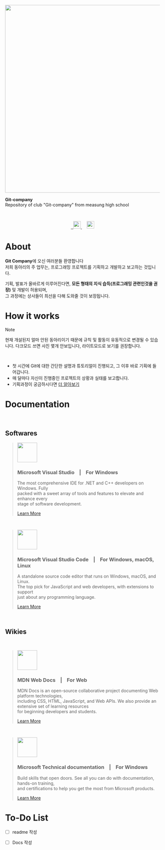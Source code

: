 <p align="center">
  <picture>
    <source
      width="612px"
      media="(prefers-color-scheme: dark)"
      srcset="https://raw.githubusercontent.com/maesung-git-company/git-company/main/resource/company_logo_red.png"
    />
    <img 
      width="612px"
      src="https://raw.githubusercontent.com/maesung-git-company/git-company/main/resource/company_logo_black.png"
    />
  </picture>
  
  <br>
  
  <b>Git-company</b>
  <br>
  Repository of club "Git-company" from measung high school
  
  <br>
  
  <p align="center">
    <a href="https://github.com/maesung-git-company/git-company">
       <picture>&nbsp;
           <source height="24px" media="(prefers-color-scheme: dark)" srcset="https://i.ibb.co/dMMmCrW/Git-Hub-Mark.png" />
           <img height="24px" src="https://i.ibb.co/9wV3HGF/Git-Hub-Mark-Light.png" />
       </picture>
   </a>&nbsp;&nbsp;&nbsp;
   <a href="https://discord.com/invite/sANqDryu">
       <picture>
           <source height="24px" media="(prefers-color-scheme: dark)" srcset="https://user-images.githubusercontent.com/13122796/178032563-d4e084b7-244e-4358-af50-26bde6dd4996.png" />
           <img height="24px" src="https://user-images.githubusercontent.com/13122796/178032563-d4e084b7-244e-4358-af50-26bde6dd4996.png" />
       </picture>
   </a>
  </p>
</p>

# About

**Git Company**에 오신 여러분들 환영합니다 
<br>
저희 동아리의 주 업무는, 프로그래밍 프로젝트를 기획하고 개발하고 보고하는 것입니다.
<br>

기획, 발표가 올바르게 이루어진다면, **모든 형태의 지식 습득(프로그래밍 관련인것을 권장)** 및 개발이 허용되며, 
<br>
그 과정에는 상사들이 최선을 다해 도와줄 것이 보장됩니다.

# How it works

> [!NOTE]
> 현재 개설된지 얼마 안된 동아리이기 때문에 규칙 및 활동이 유동적으로 변경될 수 있습니다.
> 다크모드 쓰면 사진 몇개 안보입니다, 라이트모드로 보기를 권장합니다.

<br>

* 첫 시간에 Git에 대한 간단한 설명과 튜토리얼이 진행되고, 그 이후 바로 기획에 들어갑니다.
* 매 달마다 자신이 진행중인 프로젝트의 상황과 실태를 보고합니다.
* 기획과정이 궁금하시다면 [더 알아보기]()

# Documentation

<br>

## Softwares 

> <p>
>  <img 
>    width="64px"
>    height="64px"
>    src="https://visualstudio.microsoft.com/wp-content/uploads/2021/10/Product-Icon.svg">
> </p>
> 
> ### Microsoft Visual Studio    &nbsp;&nbsp;&nbsp;|&nbsp;&nbsp;&nbsp;    For Windows
>
> <p>The most comprehensive IDE for .NET and C++ developers on Windows. Fully <br> packed with a sweet array of tools and features to elevate and enhance every <br> stage of software development.</p>
>
>
> [Learn More](https://visualstudio.microsoft.com/#vs-section "VisualStudio")
> 

<br>

> <p>
>  <img 
>    width="64px"
>    height="64px"
>    src="https://visualstudio.microsoft.com/wp-content/uploads/2019/09/vs-code-responsive-01-1.png">
> </p>
> 
> ### Microsoft Visual Studio Code   &nbsp;&nbsp;&nbsp;|&nbsp;&nbsp;&nbsp;    For Windows, macOS, Linux
>
> <p>A standalone source code editor that runs on Windows, macOS, and Linux. <br> The top pick for JavaScript and web developers, with extensions to support <br> just about any programming language.</p>
> 
> 
> [Learn More](https://visualstudio.microsoft.com/#vscode-section "VisualStudioCode")

<br>

## Wikies

<br>

> <p>
>  <img 
>    width="auto"
>    height="64px"
>    src="https://blog.mozilla.org/opendesign/files/2017/06/logo.png">
> </p>
> 
> ### MDN Web Docs   &nbsp;&nbsp;&nbsp;|&nbsp;&nbsp;&nbsp;    For Web
>
> <p>MDN Docs is an open-source collaborative project documenting Web platform technologies, <br> including CSS, HTML, JavaScript, and Web APIs. We also provide an extensive set of learning resources <br> for beginning developers and students.</p>
> 
> 
> [Learn More](https://developer.mozilla.org/ko/ "MdnWebDocs")
> 

<br>

> <p>
>  <img 
>    width="64px"
>    height="64px"
>    src="https://pngimg.com/uploads/microsoft/microsoft_PNG5.png">
> </p>
>
> ### Microsoft Technical documentation   &nbsp;&nbsp;&nbsp;|&nbsp;&nbsp;&nbsp;    For Windows
>
> <p>Build skills that open doors. See all you can do with documentation, hands-on training, <br> and certifications to help you get the most from Microsoft products.</p>
> 
> 
> [Learn More](https://learn.microsoft.com/ko-kr/docs/ "MsDocumentation")
> 
 

# To-Do List
- [ ] readme 작성
- [ ] Docs 작성
  
